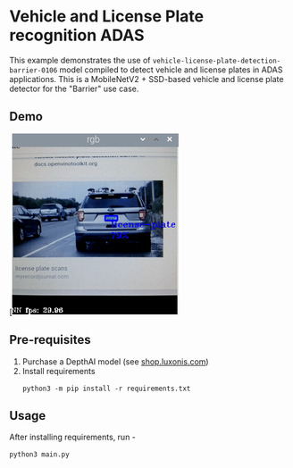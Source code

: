 # Vehicle and License Plate recognition ADAS

This example demonstrates the use of `vehicle-license-plate-detection-barrier-0106` model compiled to detect vehicle and license plates
in ADAS applications. This is a MobileNetV2 + SSD-based vehicle and license plate detector for the "Barrier" use case. 


## Demo

[![Gen2 Age & Gender recognition](https://github.com/dhruvsheth-ai/depthai-experiments/blob/patch-7/gen2-vehicle-license-plate/vehicle.png)

## Pre-requisites

1. Purchase a DepthAI model (see [shop.luxonis.com](https://shop.luxonis.com/))
2. Install requirements
   ```
   python3 -m pip install -r requirements.txt
   ```

## Usage

After installing requirements, run -
```
python3 main.py
``` 
